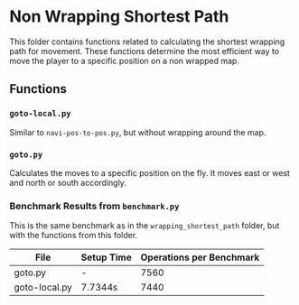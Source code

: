 # Non Wrapping Shortest Path

This folder contains functions related to calculating the shortest wrapping path for movement. These functions determine the most efficient way to move the player to a specific position on a non wrapped map.

## Functions

### `goto-local.py`
Similar to `navi-pos-to-pos.py`, but without wrapping around the map.

### `goto.py`
Calculates the moves to a specific position on the fly. It moves east or west and north or south accordingly.

### Benchmark Results from `benchmark.py`
This is the same benchmark as in the `wrapping_shortest_path` folder, but with the functions from this folder.

| File                       | Setup Time | Operations per Benchmark |
| -------------------------- | ---------- | ------------------------ |
| goto.py                    |          - |                     7560 |
| goto-local.py              |    7.7344s |                     7440 |
